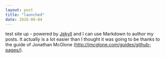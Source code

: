 ```yaml
---
layout: post
title: "launched"
date: 2016-06-04
---
```


test site up -  powered by [Jekyll](http://jekyllrb.com) and I can use Markdown to author my posts. It actually is a lot easier than I thought it was going to be thanks to the guide of Jonathan McGlone (http://jmcglone.com/guides/github-pages/).
